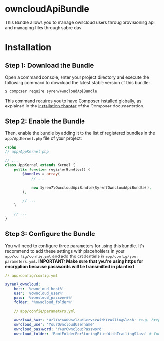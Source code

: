 # owncloudApiBundle

This Bundle allows you to manage owncloud users throug provisioning api and managing files through sabre dav

# Installation

Step 1: Download the Bundle
---------------------------

Open a command console, enter your project directory and execute the
following command to download the latest stable version of this bundle:

```bash
$ composer require syren/owncloudApiBundle
```

This command requires you to have Composer installed globally, as explained
in the [installation chapter](https://getcomposer.org/doc/00-intro.md)
of the Composer documentation.

Step 2: Enable the Bundle
-------------------------

Then, enable the bundle by adding it to the list of registered bundles
in the `app/AppKernel.php` file of your project:

```php
<?php
// app/AppKernel.php

// ...
class AppKernel extends Kernel {
    public function registerBundles() {
        $bundles = array(
            // ...

            new Syren7\OwncloudApiBundle\Syren7OwncloudApiBundle(),
        );

        // ...
    }

    // ...
}
```

Step 3: Configure the Bundle
----------------------------

You will need to configure three parameters for using this bundle.
It's recommend to add these settings with placeholders in your `app/config/config.yml` and add the credentials in `app/config/your parameters.yml`.
**IMPORTANT: Make sure that you're using https for encryption because passwords will be transmitted in plaintext**

```yaml
// app/config/config.yml

syren7_owncloud:
    host: '%owncloud_host%'
    user: '%owncloud_user%'
    pass: '%owncloud_password%'
    folder: '%owncloud_folder%'

```

```yaml
    // app/config/parameters.yml

    owncloud_host: 'UrlToYouOwncloudServerWithTrailingSlash' #e.g. https://cloud.yourhost.com/ or https://yourhost.com/owncloud/
    owncloud_user: 'YourOwncloudUsername'
    owncloud_password: 'YourOwncloudPassword'
    owncloud_folder: 'RootFolderForStoringFilesWithTrailingSlash' # You can add here some folder where you want to store your files. Leave empty if you want to user the users root directory

```